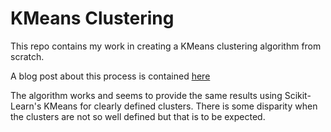 # KMeans Clustering

This repo contains my work in creating a KMeans clustering algorithm from scratch. 

A blog post about this process is contained [here](https://nealwhitlock.github.io/2020-06-26-K-Means-Clustering/)

The algorithm works and seems to provide the same results using Scikit-Learn's KMeans for clearly defined clusters. There is some disparity when the clusters are not so well defined but that is to be expected.
